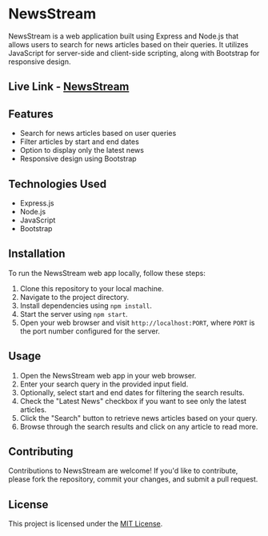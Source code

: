 # NewsStream

NewsStream is a web application built using Express and Node.js that allows users to search for news articles based on their queries. It utilizes JavaScript for server-side and client-side scripting, along with Bootstrap for responsive design.

## Live Link - [NewsStream](https://newsstream-xkf5.onrender.com/)
## Features

- Search for news articles based on user queries
- Filter articles by start and end dates
- Option to display only the latest news
- Responsive design using Bootstrap

## Technologies Used

- Express.js
- Node.js
- JavaScript
- Bootstrap

## Installation

To run the NewsStream web app locally, follow these steps:

1. Clone this repository to your local machine.
2. Navigate to the project directory.
3. Install dependencies using `npm install`.
4. Start the server using `npm start`.
5. Open your web browser and visit `http://localhost:PORT`, where `PORT` is the port number configured for the server.

## Usage

1. Open the NewsStream web app in your web browser.
2. Enter your search query in the provided input field.
3. Optionally, select start and end dates for filtering the search results.
4. Check the "Latest News" checkbox if you want to see only the latest articles.
5. Click the "Search" button to retrieve news articles based on your query.
6. Browse through the search results and click on any article to read more.

## Contributing

Contributions to NewsStream are welcome! If you'd like to contribute, please fork the repository, commit your changes, and submit a pull request.

## License

This project is licensed under the [MIT License](LICENSE).
